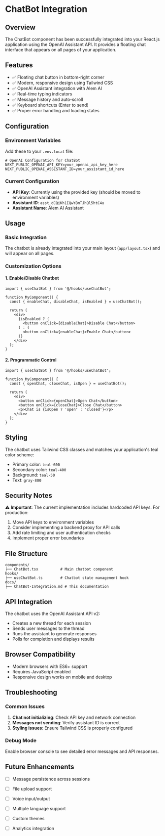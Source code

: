 # ChatBot Integration

## Overview
The ChatBot component has been successfully integrated into your React.js application using the OpenAI Assistant API. It provides a floating chat interface that appears on all pages of your application.

## Features
- ✅ Floating chat button in bottom-right corner
- ✅ Modern, responsive design using Tailwind CSS
- ✅ OpenAI Assistant integration with Alem AI
- ✅ Real-time typing indicators
- ✅ Message history and auto-scroll
- ✅ Keyboard shortcuts (Enter to send)
- ✅ Proper error handling and loading states

## Configuration

### Environment Variables
Add these to your `.env.local` file:

```env
# OpenAI Configuration for ChatBot
NEXT_PUBLIC_OPENAI_API_KEY=your_openai_api_key_here
NEXT_PUBLIC_OPENAI_ASSISTANT_ID=your_assistant_id_here
```

### Current Configuration
- **API Key**: Currently using the provided key (should be moved to environment variables)
- **Assistant ID**: `asst_dCQiKh1IQwYBmTJhQl5htC4u`
- **Assistant Name**: Alem AI Assistant

## Usage

### Basic Integration
The chatbot is already integrated into your main layout (`app/layout.tsx`) and will appear on all pages.

### Customization Options

#### 1. Enable/Disable Chatbot
```tsx
import { useChatBot } from '@/hooks/useChatBot';

function MyComponent() {
  const { enableChat, disableChat, isEnabled } = useChatBot();
  
  return (
    <div>
      {isEnabled ? (
        <button onClick={disableChat}>Disable Chat</button>
      ) : (
        <button onClick={enableChat}>Enable Chat</button>
      )}
    </div>
  );
}
```

#### 2. Programmatic Control
```tsx
import { useChatBot } from '@/hooks/useChatBot';

function MyComponent() {
  const { openChat, closeChat, isOpen } = useChatBot();
  
  return (
    <div>
      <button onClick={openChat}>Open Chat</button>
      <button onClick={closeChat}>Close Chat</button>
      <p>Chat is {isOpen ? 'open' : 'closed'}</p>
    </div>
  );
}
```

## Styling
The chatbot uses Tailwind CSS classes and matches your application's teal color scheme:
- Primary color: `teal-600`
- Secondary color: `teal-400`
- Background: `teal-50`
- Text: `gray-800`

## Security Notes
⚠️ **Important**: The current implementation includes hardcoded API keys. For production:

1. Move API keys to environment variables
2. Consider implementing a backend proxy for API calls
3. Add rate limiting and user authentication checks
4. Implement proper error boundaries

## File Structure
```
components/
├── ChatBot.tsx          # Main chatbot component
hooks/
├── useChatBot.ts        # Chatbot state management hook
docs/
├── ChatBot-Integration.md # This documentation
```

## API Integration
The chatbot uses the OpenAI Assistant API v2:
- Creates a new thread for each session
- Sends user messages to the thread
- Runs the assistant to generate responses
- Polls for completion and displays results

## Browser Compatibility
- Modern browsers with ES6+ support
- Requires JavaScript enabled
- Responsive design works on mobile and desktop

## Troubleshooting

### Common Issues
1. **Chat not initializing**: Check API key and network connection
2. **Messages not sending**: Verify assistant ID is correct
3. **Styling issues**: Ensure Tailwind CSS is properly configured

### Debug Mode
Enable browser console to see detailed error messages and API responses.

## Future Enhancements
- [ ] Message persistence across sessions
- [ ] File upload support
- [ ] Voice input/output
- [ ] Multiple language support
- [ ] Custom themes
- [ ] Analytics integration






